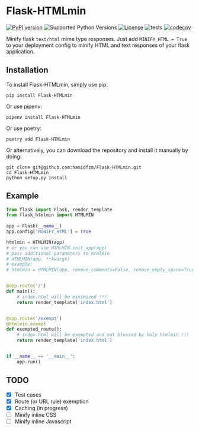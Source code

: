 
Flask-HTMLmin
=============
[![PyPI version](https://badge.fury.io/py/Flask-HTMLmin.svg)](https://badge.fury.io/py/Flask-HTMLmin)
![Supported Python Versions](https://img.shields.io/badge/python-3.6%20%7C%203.7%20%7C%203.8-blue.svg)
[![License](https://img.shields.io/badge/License-BSD%203--Clause-orange.svg)](LICENSE)
![tests](https://github.com/hamidfzm/Flask-HTMLmin/workflows/tests/badge.svg)
[![codecov](https://codecov.io/gh/hamidfzm/Flask-HTMLmin/branch/master/graph/badge.svg)](https://codecov.io/gh/hamidfzm/Flask-HTMLmin)

Minify flask `text/html` mime type responses.
Just add `MINIFY_HTML = True` to your deployment config to minify HTML and text responses of your flask application.


Installation
------------
To install Flask-HTMLmin, simply use pip:

    pip install Flask-HTMLmin

Or use pipenv:

    pipenv install Flask-HTMLmin

Or use poetry:

    poetry add Flask-HTMLmin

Or alternatively, you can download the repository and install it manually by doing:

    git clone git@github.com:hamidfzm/Flask-HTMLmin.git
    cd Flask-HTMLmin
    python setup.py install


Example
-------
```python
from flask import Flask, render_template
from flask_htmlmin import HTMLMIN
    
app = Flask(__name__)
app.config['MINIFY_HTML'] = True

htmlmin = HTMLMIN(app)
# or you can use HTMLMIN.init_app(app)
# pass additional parameters to htmlmin
# HTMLMIN(app, **kwargs)
# example:
# htmlmin = HTMLMIN(app, remove_comments=False, remove_empty_space=True)


@app.route('/')
def main():
    # index.html will be minimized !!!
    return render_template('index.html')


@app.route('/exempt')
@htmlmin.exempt
def exempted_route():
    # index.html will be exempted and not blessed by holy htmlmin !!!
    return render_template('index.html')


if __name__ == '__main__':
    app.run()
```

TODO
----
- [x] Test cases
- [x] Route (or URL rule) exemption
- [x] Caching (in progress)
- [ ] Minify inline CSS
- [ ] Minify inline Javascript
